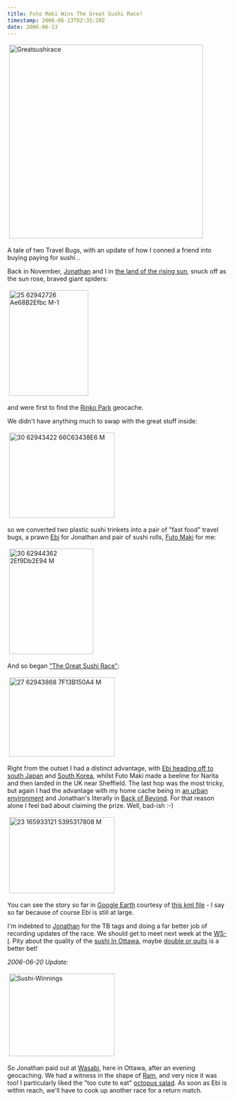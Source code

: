 ```yaml
---
title: Futo Maki Wins The Great Sushi Race!
timestamp: 2006-06-13T02:35:20Z
date: 2006-06-13
---
```


<p><img src="http://blog.whatfettle.com/GreatSushiRace.png" height="441" width="441" border="0" hspace="4" vspace="4" alt="Greatsushirace" /></p>
<p>A tale of two Travel Bugs, with an update of how I conned a friend into buying paying for sushi ..</p>

<p>Back in November, <a href="http://spaces.msn.com/auburnmarshes/">Jonathan</a> and I in <a href="http://blog.whatfettle.com/archives/000319.html">the land of the rising sun</a>, snuck off as the sun rose, braved giant spiders:
</p>

<a href="http://www.flickr.com/photos/psd/62942726/in/photostream/"><img src="http://blog.whatfettle.com/_25_62942726_ae68b2efbc_m-1.jpg" height="240" width="180" border="0" hspace="4" vspace="4" alt=" 25 62942726 Ae68B2Efbc M-1" /></a>

<p>
 and were first to find the <a href="http://www.geocaching.com/seek/cache_details.aspx?guid=fd6f7365-03a8-4533-9ad1-68a02dcbacb2">Rinko Park</a> geocache. 
</p>
<p>We didn't have anything much to swap with the great stuff inside:
</p><a href="http://www.flickr.com/photos/psd/62943422/in/photostream">
<img src="http://blog.whatfettle.com/_30_62943422_66c63438e6_m.jpg" height="194" width="240" border="0" hspace="4" vspace="4" alt=" 30 62943422 66C63438E6 M" /></a>
<p>
so we converted two plastic sushi trinkets into a pair of "fast food" travel bugs, 
a prawn <a href="http://www.geocaching.com/track/details.aspx?tracker=TBB885">Ebi</a> for Jonathan and pair of sushi rolls, 
<a href="http://www.geocaching.com/track/details.aspx?id=48739">Futo Maki</a> for me:
</p>
<a href="http://www.flickr.com/photos/psd/62944362/">
<img src="http://blog.whatfettle.com/_30_62944362_2ef9db2e94_m.jpg" height="240" width="192" border="0" hspace="4" vspace="4" alt=" 30 62944362 2Ef9Db2E94 M" /></a>
</p> 
<p>
And so began <a href="http://spaces.msn.com/auburnmarshes/Blog/cns!1pYfT3LzkL-w_fqWjbBi-0sw!353.entry">"The Great Sushi Race"</a>:
</p>
<a href="http://www.flickr.com/photos/psd/62943868/">
<img src="http://blog.whatfettle.com/_27_62943868_7f13b150a4_m.jpg" height="180" width="240" border="0" hspace="4" vspace="4" alt=" 27 62943868 7F13B150A4 M" />
</a>
<p>Right from the outset I had a distinct advantage, with <a href="http://spaces.msn.com/auburnmarshes/blog/cns!F985A6952BC07C4!364.entry">Ebi heading off to south Japan</a> and <a href="http://spaces.msn.com/auburnmarshes/blog/cns!F985A6952BC07C4!447.entry">South Korea</a>, whilst Futo Maki made a beeline for Narita and then landed in the UK near Sheffield. The last hop was the most tricky, but again I had the advantage with my home cache being in <a href="http://www.geocaching.com/seek/cache_details.aspx?guid=2fcb84fc-e7b4-431f-9ee6-595a0802432b">an urban environment</a> and Jonathan's literally in <a href="http://www.geocaching.com/seek/cache_details.aspx?wp=GC4F0C">Back of Beyond</a>. For that reason alone I feel bad about claiming the prize. Well, bad-ish :-) </p>

<a href="http://www.flickr.com/photos/psd/165933121/">
<img src="http://blog.whatfettle.com/_23_165933121_5395317808_m.jpg" height="173" width="240" border="0" hspace="4" vspace="4" alt=" 23 165933121 5395317808 M" />
</a>

<p>You can see the story so far in <a href="earth.google.com">Google Earth</a> courtesy of <a href="http://whatfettle.com/2006/06/thegreatsushirace.kml">this kml file</a> - I say so far because of course Ebi is still at large.</p>

<p>I'm indebted to <a href="http://spaces.msn.com/auburnmarshes/">Jonathan</a> for the TB tags and doing a far better job of recording updates of the race. We should get to meet next week at the <a href="http://www.ws-i.org/events">WS-I</a>. Pity about the quality of the <a href="http://www.markbaker.ca/2002/09/Blog/2005/01/06#2005-01-sfo-visit">sushi In Ottawa</a>, maybe <a href="http://spaces.msn.com/auburnmarshes/blog/cns!F985A6952BC07C4!489.entry">double or quits</a> is a better bet!</p>

<a name="payout"></a>
<p><i>2006-06-20 Update:</i></p>

<a href="http://www.flickr.com/photos/psd/172660416/" title="sushi"><img src="http://blog.whatfettle.com/sushi-winnings.jpg" height="188" width="240" border="0" hspace="4" vspace="4" alt="Sushi-Winnings" /></a>

<p>So Jonathan paid out at <a href="http://www.wasabisushibar.ca/">Wasabi</a>, here in Ottawa, after an evening geocaching. We had a witness in the shape of  <a href="http://www.flickr.com/photos/psd/172662433/">Ram</a>, and very nice it was too! I particularly liked the "too cute to eat" <a href="http://www.flickr.com/photos/psd/172660530/">octopus salad</a>. As soon as Ebi is within reach, we'll have to cook up another race for a return match.</p>
